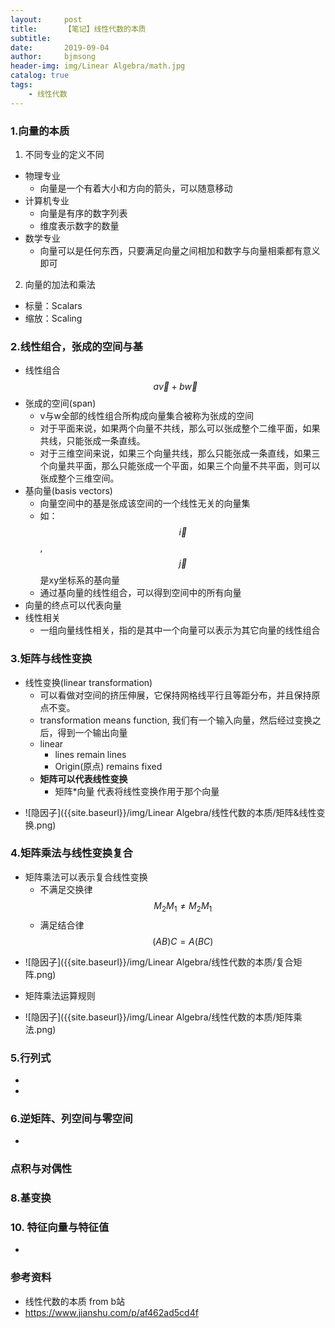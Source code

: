 ```yaml
---
layout:     post
title:      【笔记】线性代数的本质
subtitle:   
date:       2019-09-04
author:     bjmsong
header-img: img/Linear Algebra/math.jpg
catalog: true
tags:
    - 线性代数
---
```



### 1.向量的本质
1. 不同专业的定义不同
- 物理专业
    - 向量是一个有着大小和方向的箭头，可以随意移动
- 计算机专业
    - 向量是有序的数字列表
    - 维度表示数字的数量
- 数学专业
    - 向量可以是任何东西，只要满足向量之间相加和数字与向量相乘都有意义即可

2. 向量的加法和乘法
- 标量：Scalars
- 缩放：Scaling

### 2.线性组合，张成的空间与基
- 线性组合
$$a\vec{v} + b\vec{w}$$
- 张成的空间(span)
    - v与w全部的线性组合所构成向量集合被称为张成的空间
    - 对于平面来说，如果两个向量不共线，那么可以张成整个二维平面，如果共线，只能张成一条直线。
    - 对于三维空间来说，如果三个向量共线，那么只能张成一条直线，如果三个向量共平面，那么只能张成一个平面，如果三个向量不共平面，则可以张成整个三维空间。
- 基向量(basis vectors)
    - 向量空间中的基是张成该空间的一个线性无关的向量集
    - 如：$$\vec{i}$$,$$\vec{j}$$ 是xy坐标系的基向量
    - 通过基向量的线性组合，可以得到空间中的所有向量
- 向量的终点可以代表向量
- 线性相关
    - 一组向量线性相关，指的是其中一个向量可以表示为其它向量的线性组合

### 3.矩阵与线性变换
- 线性变换(linear transformation)
    - 可以看做对空间的挤压伸展，它保持网格线平行且等距分布，并且保持原点不变。
    - transformation means function, 我们有一个输入向量，然后经过变换之后，得到一个输出向量
    - linear
        - lines remain lines
        - Origin(原点) remains fixed
    - **矩阵可以代表线性变换**
        - 矩阵*向量 代表将线性变换作用于那个向量

<ul> 
<li markdown="1"> 
![隐因子]({{site.baseurl}}/img/Linear Algebra/线性代数的本质/矩阵&线性变换.png) 
</li> 
</ul> 


### 4.矩阵乘法与线性变换复合
- 矩阵乘法可以表示复合线性变换
    - 不满足交换律
        $$M_2M_1 \neq M_2M_1$$
    - 满足结合律
        $$(AB)C = A(BC)$$
        
<ul> 
<li markdown="1"> 
![隐因子]({{site.baseurl}}/img/Linear Algebra/线性代数的本质/复合矩阵.png) 
</li> 
</ul> 

- 矩阵乘法运算规则

<ul> 
<li markdown="1"> 
![隐因子]({{site.baseurl}}/img/Linear Algebra/线性代数的本质/矩阵乘法.png) 
</li> 
</ul> 


### 5.行列式
-  
- 

### 6.逆矩阵、列空间与零空间
- 

### 点积与对偶性

### 8.基变换

### 10. 特征向量与特征值
- 


### 参考资料
- 线性代数的本质 from b站
- https://www.jianshu.com/p/af462ad5cd4f